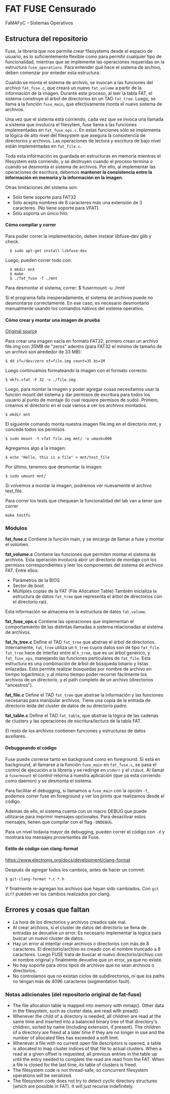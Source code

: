 # FAT FUSE Censurado
FaMAFyC - Sistemas Operativos


## Estructura del repositorio

Fuse, la librería que nos permite crear filesystems desde el espacio de usuario,
es lo suficientemente flexible como para permitir cualquier tipo de
funcionalidad, mientras que se implemente las operaciones requeridas en
la estructura `fuse_operations`. Para entender qué hace el sistema de archivo,
deben comenzar por enteder esta estructura.

Cuando se monta el sistema de archivo, se invocan a las funciones del archivo
`fat_fuse.c`, que creará un nuevo `fat_volume` a partir de la información de la
imagen. Durante este proceso, al leer la tabla FAT, el sistema construye el
árbol de directorios en un TAD `fat_tree`. Luego, se llama a la función
`fuse_main`, que efectivamente monta el nuevo sistema de archivos.

Una vez que el sistema está corriendo, cada vez que se invoca una llamada a
sistema que involucra el filesytem, fuse llama a las funciones implementadas en
`fat_fuse_ops.c`. En estas
funciones sólo se implementa la lógica de alto nivel del filesystem que asegura
la consistencia de directorios y archivos. Las operaciones de lectura y
escritura de bajo nivel están implementadas en `fat_file.c`.

Toda esta información es guardada en estructuras en memoria mientras el
filesystem está corriendo, y se destruyen cuando el proceso termina o cuando se
desmonta el sistema de archivos. Por ello, al implementar las operaciones de
escritura, debemos **mantener la consistencia entre la información en memoria y
la información en la imagen**.

Otras limitaciones del sistema son:
 * Sólo tiene soporte para FAT32
 * Sólo acepta nombres de 8 caracteres más una extensión de 3 caracteres. (No
  tiene soporte para VFAT).
 * Sólo soporta un único hilo.

#### Cómo compilar y correr

Para poder correr la implementación, deben instalar libfuse-dev glib y check.

      $ sudo apt-get install libfuse-dev

Luego, pueden correr todo con:

      $ mkdir mnt
      $ make
      $ ./fat_fuse -f ./mnt

Para desmontar el sistema, correr:
      $ fusermount -u ./mnt

Si el programa falla inesperadamente, el sistema de archivos puede no
desmontarse correctamente. En ese caso, es necesario desmontarlo manualmente
usando los comandos nativos del sistema operativo.

#### Cómo crear y montar una imagen de prueba

[Original
source](http://fejlesztek.hu/create-a-fat-file-system-image-on-linux/)

Para crear una imagen vacía en formato FAT32, primero crean un archivo file.img
con 35MB de "zeros" adentro (para FAT32 el mínimo de tamaño de un archivo son
alrededor de 33 MB):

    $ dd if=/dev/zero of=file.img count=35 bs=1M

Luego continuamos formateando la imagen con el formato correcto:

    $ mkfs.vfat -F 32 -v ./file.img

Luego, para montar la imagen y poder agregar cosas necesitamos usar la función
mount del sistema y dar permisos de escritura para todos los usuario al punto
de montaje (lo cual requiere permisos de sudo). Primero, creamos el directorio
en el cual vamos a ver los archivos montados.

    $ mkdir mnt

El siguiente comando monta nuestra imagen file.img en el directorio mnt, y
concede todos los permisos.

    $ sudo mount -t vfat file.img mnt/ -o umask=000

Agregamos algo a la imagen:

    $ echo "Hello, this is a file" > mnt/test_file

Por último, tenemos que desmontar la imagen:

    $ sudo umount mnt/

Si volvemos a montar la imagen, podremos ver nuevamente el archivo test_file.

Para correr los tests que chequean la funcionalidad del lab van a tener que correr

    make testfs

### Módulos

**fat_fuse.c**
Contiene la función main, y se encarga de llamar a fuse y montar el volúmen.

**fat_volume.c**
Contiene las funciones que permiten montar el sistema de archivos. Esta
operación involucra abrir un directorio de montaje con los permisos
correspondientes y leer los componentes del sistema de archivos FAT.
Entre ellos:
 - Parámetros de la BIOS
 - Sector de boot
 - Múltiples copias de la FAT (File Allocation Table)
También inicializa la estructura de datos `fat_tree` que representa el árbol
de directorios con el directorio raíz.

Esta información se almacena en la estructura de datos `fat_volume`.

**fat_fuse_ops.c**
Contiene las operaciones que implementan el comportamiento de las distintas llamadas a sistema relacionadas al sistema de archivos.

**fat_fs_tree.c**
Define el TAD `fat_tree` que abstrae el árbol de directorios.
Internamente, `fat_tree` utiliza un `h_tree` cuyos datos son de tipo `fat_file`.
`fat_tree` hace de interfaz entre el `h_tree`, que es un árbol genérico, y
`fat_fuse_ops`, manejando las funciones particulares de `fat_file`.
Esta estructura es una combinación de
árbol de búsqueda binario y listas enlazadas. Esto permite realizar búsquedas
por nombre de archivo en tiempo logaritmico, y al mismo tiempo poder recorrer
fácilmente los archivos de un directorio, y el path completo de un archivo
(directorios "ancestros").

**fat_file.c**
Define el TAD `fat_tree` que abstrae la información y las funciones necesarias para manipular archivos. Tiene una copia de la entrada de directorio leída del cluster de datos de su directorio padre.

**fat_table.c**
Define el TAD `fat_table`, que abstrae la lógica de las cadenas de clusters y las operaciones de escritura/lectura de la tabla FAT.

El resto de los archivos contienen funciones y estructuras de datos auxiliares.

#### Debuggeando el código

Fuse puede correrse tanto en background como en foreground. Si está en
background, al llamarse a la función `fuse_main` en `fat_fuse.c`, se pasa el
control de ejecución a la librería y se redirige en `stderr` y el `stdout`. Al
llamar a `fusermount` el control retorna a nuestra aplicación (que ya está
corriendo como daemon) y se desmonta el sistema.

Para facilitar el debugging, si llamamos a `fuse_main` con la opción `-f`,
podemos correr fuse en foreground y ver los prints que realizamos desde el
código.

Además de ello, el sistema cuenta con un macro DEBUG que puede utilizarse para
imprimir mensajes opcionales. Para desactivar estos mensajes, tienen que
compilar con el flag `-DNDEBUG`.

Para un nivel todavía mayor de debugging, pueden correr el código con `-d` y
mostrará los mensajes provenientes de Fuse.


#### Estilo de código con clang-format

https://www.electronjs.org/docs/development/clang-format

Después de agregar todos los cambios, antes de hacer un commit:

    $ git-clang-format *.c *.h

Y finalmente re-agregan los archivos que hayan sido cambiados. Con `git diff` pueden ver los cambios realizados por clang.


## Errores y cosas que faltan

 * La hora de los directorios y archivos creados sale mal.
 * Al crear archivos, si el cluster de datos del directorio se llena de entradas
   se devuelve un error. Es necesario implementar la lógica para buscar un
   nuevo cluster de datos.
 * Hay un error al intentar crear archivos o directorios con más de 8  caracteres. El directorio/archivo es creado con el nombre truncado a 8  caracteres. Luego FUSE trata de buscar el nuevo directorio/archivo con el nombre original y finalmente devuelve que un error, ya que no existe.
 * No hay soporte para otros tipos de archivos que no sean archivos o directorios.
 * No controlamos que no existan ciclos de subdirectorios, ni que los paths no tengan más de 4096 caracteres (segmentation fault).

### Notas adicionales (del repositorio original de fat-fuse)

 * The file allocation table is mapped into memory with mmap(). Other data in  the filesystem, such as cluster data, are read with pread().
 * Whenever the child of a directory is needed, all children are read at the  same time and inserted into a balanced binary tree of that directory's  children, sorted by name (including extension, if present). The children of  a directory are freed at a later time if they are no longer in use and the  number of allocated files has exceeded a soft limit.
 * Whenever a file with no current open file descriptors is opened, a table is  allocated to map cluster indices of that file to actual clusters. When a  read at a given offset is requested, all previous entries in the table up  until the entry needed to complete the read are read from the FAT. When a  file is closed for the last time, its table of clusters is freed.
 * The filesystem code is not thread-safe, so concurrent filesystem operations  will be serialized.
 * The filesystem code does not try to detect cyclic directory structures (which  are possible in FAT). It will just recurse indefinitely.
